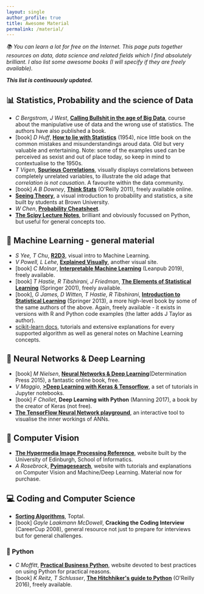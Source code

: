 ```yaml
---
layout: single
author_profile: true
title: Awesome Material
permalink: /material/
---
```



*📚 You can learn a lot for free on the Internet. This page puts together resources on data, data science and related fields which I find absolutely brilliant. I also list some awesome books (I will specify if they are freely available).*

_**This list is continuously updated.**_


## 📊 Statistics, Probability and the science of Data

* *C Bergstrom, J West*, [**Calling Bullshit in the age of Big Data**](http://callingbullshit.org/), course about the manipulative use of data and the wrong use of statistics. The authors have also published a book.
* [book] *D Huff*, [**How to lie with Statistics**](https://en.wikipedia.org/wiki/How_to_Lie_with_Statistics) (1954), nice little book on the common mistakes and misunderstandings aroud data. Old but very valuable and entertaining. Note: some of the examples used can be perceived as sexist and out of place today, so keep in mind to contextualise to the 1950s.
* *T Vigen*, [**Spurious Correlations**](http://www.tylervigen.com/spurious-correlations), visually displays correlations between completely unrelated variables, to illustrate the old adage that <em>correlation is not causation</em>. A favourite within the data community.
* [book] *A B Downey*, [**Think Stats**](https://greenteapress.com/thinkstats/thinkstats.pdf) (O'Reilly 2011), freely available online.
* [**Seeing Theory**]("https://seeing-theory.brown.edu/index.html), a visual introduction to probability and statistics, a site built by students at Brown University.
* *W Chen*, [**Probability Cheatsheet**](https://static1.squarespace.com/static/54bf3241e4b0f0d81bf7ff36/t/55e9494fe4b011aed10e48e5/1441352015658/probability_cheatsheet.pdf).
* [**The Scipy Lecture Notes**](http://scipy-lectures.org/index.html), brilliant and obviously focussed on Python, but useful for general concepts too.

## 🤖 Machine Learning - general material

* *S Yee, T Chu*, [**R2D3**](http://www.r2d3.us/), visual intro to Machine Learning.
* *V Powell, L Lehe*, [**Explained Visually**](https://setosa.io/ev/), another visual site.
* [book] *C Molnar*, [**Interpretable Machine Learning**](https://christophm.github.io/interpretable-ml-book/) (Leanpub 2019), freely available.
* [book] *T Hastie, R Tibshirani, J Friedman*, [**The Elements of Statistical Learning**](https://hastie.su.domains/Papers/ESLII.pdf) (Springer 2001), freely available.
* [book], *G James, D Witten, T Hastie, R Tibshirani*, [**Introduction to Statistical Learning**](https://www.statlearning.com/) (Springer 2013), a more high-level book by some of the same authors of the above. Again, freely available - it exists in versions with R and Python code examples (the latter adds J Taylor as author).
* [scikit-learn docs](https://scikit-learn.org/stable/), tutorials and extensive explanations for every supported algorithm as well as general notes on Machine Learning concepts.

## 🧠 Neural Networks & Deep Learning

* [book] *M Nielsen*, [**Neural Networks & Deep Learning**](http://neuralnetworksanddeeplearning.com/index.html)(Determination Press 2015), a fantastic online book, free.
* *V Maggio*, [**>Deep Learning with Keras & Tensorflow**](https://github.com/leriomaggio/deep-learning-keras-tensorflow), a set of tutorials in Jupyter notebooks.
* [book] *F Chollet*, **Deep Learning with Python** (Manning 2017), a book by the creator of Keras (not free).
* [**The TensorFlow Neural Network playground**](http://playground.tensorflow.org/#activation=tanh&amp;batchSize=10&amp;dataset=circle&amp;regDataset=reg-plane&amp;learningRate=0.03&amp;regularizationRate=0&amp;noise=0&amp;networkShape=4,2&amp;seed=0.26634&amp;showTestData=false&amp;discretize=false&amp;percTrainData=50&amp;x=true&amp;y=true&amp;xTimesY=false&amp;xSquared=false&amp;ySquared=false&amp;cosX=false&amp;sinX=false&amp;cosY=false&amp;sinY=false&amp;collectStats=false&amp;problem=classification&amp;initZero=false&amp;hideText=false), an interactive tool to visualise the inner workings of ANNs.

## 👀 Computer Vision

* [**The Hypermedia Image Processing Reference**](https://homepages.inf.ed.ac.uk/rbf/HIPR2/index.htm), website built by the University of Edinburgh, School of Informatics.
* *A Rosebrock*, [**Pyimagesearch**](https://www.pyimagesearch.com/), website with tutorials and explanations on Computer Vision and Machine/Deep Learning. Material now for purchase.

## 💻 Coding and Computer Science

* [**Sorting Algorithms**](https://www.toptal.com/developers/sorting-algorithms), Toptal.
* [book] *Gayle Laakmann McDowell*, **Cracking the Coding Interview** (CareerCup 2008), general resource not just to prepare for interviews but for general challenges.

### 🐍 Python

* *C Moffitt*, [**Practical Business Python**](https://pbpython.com/), website devoted to best practices on using Python for practical reasons.
* [book] *K Reitz, T Schlusser*, [**The Hitchhiker's guide to Python**](https://docs.python-guide.org/) (O'Reilly 2016), freely available.